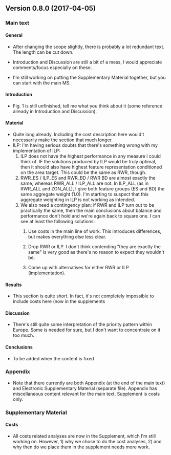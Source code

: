 ## Version 0.8.0 (2017-04-05)

### Main text

#### General

+ After changing the scope slightly, there is probably a lot redundant text. The length can be cut down.

+ Introduction and Discussion are still a bit of a mess, I would appreciate comments/focus especially on these.

+ I'm still working on putting the Supplementary Material together, but you can start with the main MS.  ​

#### Introduction

+ Fig. 1 is still unfinished, tell me what you think about it (some reference already in Introduction and Discussion).

#### Material

+ Quite long already. Including the cost description here would't necessarily make the section that much longer.
+ ILP: I'm having serious doubts that there's something wrong with my implementation of ILP:
  1. ILP does not have the highest performance in any measure I could think of. IF the solutions produced by ILP would be truly optimal, then it should also have highest feature representation conditioned on the area target. This could be the same as RWR, though.
  2. RWR_ES / ILP_ES and RWR_BD / RWR BD are almost exactly the same, whereas RWR_ALL / ILP_ALL are not. In ILP_ALL (as in RWR_ALL and ZON_ALL), I give both feature groups (ES and BD) the same aggregate weight (1.0). I'm starting to suspect that this aggregate weighting in ILP is not working as intended.
  3. We also need a contingency plan: if RWR and ILP turn out to be practically the same, then the main conclusions about balance and performance don't hold and we're again back to square one. I can see at least the following solutions:
     1. Use costs in the main line of work. This introduces differences, but makes everything else less clear. 

     2. Drop RWR or ILP. I don't think contending "they are exactly the same" is very good as there's no reason to expect they wouldn't be.

     3. Come up with alternatives for either RWR or ILP (implementation). 

#### Results

+ This section is quite short. In fact, it's not completely impossible to include costs here (now in the supplements


#### Discussion

+ There's still quite some interpretation of the priority pattern within Europe. Some is needed for sure, but I don't want to concentrate on it too much.

#### Conclusions

+ To be added when the content is fixed

### Appendix

+ Note that there currently are both Appendix (at the end of the main text) and Electronic Supplementary Material (separate file). Appendix has miscellaneous content relevant for the main text, Supplement is costs only.

### Supplementary Material

#### Costs

+ All costs related analyses are now in the Supplement, which I'm still working on. However, 1) why we chose to do the cost analyses, 2) and why then do we place them in the supplement needs more work.

